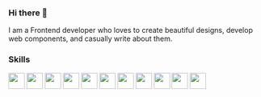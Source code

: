 ### Hi there 👋
I am a Frontend developer who loves to create beautiful designs, develop web components, and casually write about them. 


<h3>Skills</h3>

<img src="https://github.com/inewasujan/inewasujan/assets/26395937/b843a7da-8bad-47ac-b87b-072fa32ad679.png" width="32" height="32">
<img src="https://github.com/inewasujan/inewasujan/assets/26395937/55818735-6183-4688-9906-91bcefbde89e.png" width="32" height="32">
<img src="https://github.com/inewasujan/inewasujan/assets/26395937/f47bec3b-d6d7-4fef-aabe-70483ccbed32.png" width="32" height="32">
<img src="https://github.com/inewasujan/inewasujan/assets/26395937/8e2661b9-54ab-4533-94d4-d4dbb1106a9d.png" width="32" height="32">
<img src="https://github.com/inewasujan/inewasujan/assets/26395937/6663604b-863b-4afb-a7a4-d9e6de5a44a3.png" width="32" height="32">

<img src="https://github.com/inewasujan/inewasujan/assets/26395937/896ce185-b31d-4559-9c1a-8eaea79cc786.png" width="32" height="32">
<img src="https://github.com/inewasujan/inewasujan/assets/26395937/36c8e105-4b13-4130-9106-eb094315da1d.png" width="32" height="32">
<img src="https://github.com/inewasujan/inewasujan/assets/26395937/f4eaee26-5612-42cd-9e78-aeee71cb2040.png" width="32" height="32">
<img src="https://github.com/inewasujan/inewasujan/assets/26395937/77c747c5-7b86-4e3a-beb5-8684eebdba3b.svg" width="32" height="32">
<img src="https://github.com/inewasujan/inewasujan/assets/26395937/d55e030e-ff50-4af9-b06d-cf0bb81c9dc2.png" width="32" height="32">
<img src="https://github.com/inewasujan/inewasujan/assets/26395937/522c642a-f0f6-413b-a13e-3ca0fc0a9761.png" width="32" height="32">

